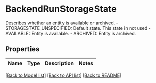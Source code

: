 # BackendRunStorageState

Describes whether an entity is available or archived.   - STORAGESTATE_UNSPECIFIED: Default state. This state in not used  - AVAILABLE: Entity is available.  - ARCHIVED: Entity is archived.
## Properties
Name | Type | Description | Notes
------------ | ------------- | ------------- | -------------

[[Back to Model list]](../README.md#documentation-for-models) [[Back to API list]](../README.md#documentation-for-api-endpoints) [[Back to README]](../README.md)


